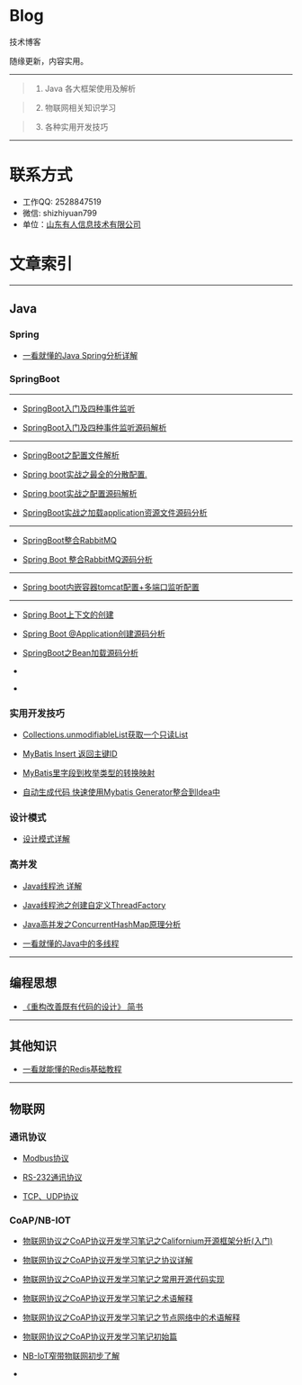 # Blog

技术博客

随缘更新，内容实用。

***
> 1. Java 各大框架使用及解析

> 2. 物联网相关知识学习

> 3. 各种实用开发技巧

***

# 联系方式

* 工作QQ: 2528847519
* 微信: shizhiyuan799
* 单位：[山东有人信息技术有限公司](http://www.sdusr.com/)

# 文章索引

***
## Java

### Spring

- [一看就懂的Java Spring分析详解](https://github.com/AmbitionLofty/Blog/blob/master/Java/Spring/%E4%B8%80%E7%9C%8B%E5%B0%B1%E6%87%82%E7%9A%84Java%20Spring%E5%88%86%E6%9E%90%E8%AF%A6%E8%A7%A3.md)


### SpringBoot

---

- [SpringBoot入门及四种事件监听](https://github.com/AmbitionLofty/Blog/blob/master/Java/SpringBoot/SpringBoot%E5%85%A5%E9%97%A8%E5%8F%8A%E5%9B%9B%E7%A7%8D%E4%BA%8B%E4%BB%B6%E7%9B%91%E5%90%AC.md)


- [SpringBoot入门及四种事件监听源码解析](https://github.com/AmbitionLofty/Blog/blob/master/Java/SpringBoot/SpringBoot%E5%85%A5%E9%97%A8%E5%8F%8A%E5%9B%9B%E7%A7%8D%E4%BA%8B%E4%BB%B6%E7%9B%91%E5%90%AC%E6%BA%90%E7%A0%81%E8%A7%A3%E6%9E%90.md)

---


- [SpringBoot之配置文件解析](https://github.com/AmbitionLofty/Blog/blob/master/Java/SpringBoot/SpringBoot%E4%B9%8B%E9%85%8D%E7%BD%AE%E6%96%87%E4%BB%B6%E8%A7%A3%E6%9E%90.md)

- [Spring boot实战之最全的分散配置.](https://github.com/AmbitionLofty/Blog/blob/master/Java/SpringBoot/Spring%20boot%E5%AE%9E%E6%88%98%E4%B9%8B%E6%9C%80%E5%85%A8%E7%9A%84%E5%88%86%E6%95%A3%E9%85%8D%E7%BD%AE.md)


- [Spring boot实战之配置源码解析](https://github.com/AmbitionLofty/Blog/blob/master/Java/SpringBoot/Spring%20boot%E5%AE%9E%E6%88%98%E4%B9%8B%E9%85%8D%E7%BD%AE%E6%BA%90%E7%A0%81%E8%A7%A3%E6%9E%90.md)


- [SpringBoot实战之加载application资源文件源码分析](https://github.com/AmbitionLofty/Blog/blob/master/Java/SpringBoot/SpringBoot%E5%AE%9E%E6%88%98%E4%B9%8B%E5%8A%A0%E8%BD%BDapplication%E8%B5%84%E6%BA%90%E6%96%87%E4%BB%B6%E6%BA%90%E7%A0%81%E5%88%86%E6%9E%90.md)

---

- [SpringBoot整合RabbitMQ](https://github.com/AmbitionLofty/Blog/blob/master/Java/SpringBoot/SpringBoot%E6%95%B4%E5%90%88RabbitMQ.md)

- [Spring Boot 整合RabbitMQ源码分析](https://github.com/AmbitionLofty/Blog/blob/master/Java/SpringBoot/Spring%20Boot%20%E6%95%B4%E5%90%88RabbitMQ%E6%BA%90%E7%A0%81%E5%88%86%E6%9E%90.md)

---

- [Spring boot内嵌容器tomcat配置+多端口监听配置](https://github.com/AmbitionLofty/Blog/blob/master/Java/SpringBoot/Spring%20boot%E5%86%85%E5%B5%8C%E5%AE%B9%E5%99%A8tomcat%E9%85%8D%E7%BD%AE.md)

---

- [Spring Boot上下文的创建](https://github.com/AmbitionLofty/Blog/blob/master/Java/SpringBoot/Spring%20Boot%E4%B8%8A%E4%B8%8B%E6%96%87%E7%9A%84%E5%88%9B%E5%BB%BA.md)


- [Spring Boot @Application创建源码分析](https://github.com/AmbitionLofty/Blog/blob/master/Java/SpringBoot/Spring%20Boot%20%40Application%E5%88%9B%E5%BB%BA%E6%BA%90%E7%A0%81%E5%88%86%E6%9E%90.md)


- [SpringBoot之Bean加载源码分析](https://github.com/AmbitionLofty/Blog/blob/master/Java/SpringBoot/SpringBoot%E4%B9%8BBean%E5%8A%A0%E8%BD%BD%E6%BA%90%E7%A0%81%E5%88%86%E6%9E%90.md)

- []()
- []()

### 实用开发技巧

- [Collections.unmodifiableList获取一个只读List](https://github.com/AmbitionLofty/Blog/blob/master/Java/%E5%AE%9E%E7%94%A8%E5%BC%80%E5%8F%91%E6%8A%80%E5%B7%A7/Collections.unmodifiableList%E8%8E%B7%E5%8F%96%E4%B8%80%E4%B8%AA%E5%8F%AA%E8%AF%BBList.md)

- [MyBatis Insert 返回主键ID](https://github.com/AmbitionLofty/Blog/blob/master/Java/%E5%AE%9E%E7%94%A8%E5%BC%80%E5%8F%91%E6%8A%80%E5%B7%A7/MyBatis%20Insert%20%E8%BF%94%E5%9B%9E%E4%B8%BB%E9%94%AEID.md)


- [MyBatis里字段到枚举类型的转换映射](https://github.com/AmbitionLofty/Blog/blob/master/Java/%E5%AE%9E%E7%94%A8%E5%BC%80%E5%8F%91%E6%8A%80%E5%B7%A7/MyBatis%20Insert%20%E8%BF%94%E5%9B%9E%E4%B8%BB%E9%94%AEID.md)


- [自动生成代码 快速使用Mybatis Generator整合到Idea中](https://github.com/AmbitionLofty/Blog/blob/master/Java/%E5%AE%9E%E7%94%A8%E5%BC%80%E5%8F%91%E6%8A%80%E5%B7%A7/%E8%87%AA%E5%8A%A8%E7%94%9F%E6%88%90%E4%BB%A3%E7%A0%81%20%E5%BF%AB%E9%80%9F%E4%BD%BF%E7%94%A8Mybatis%20Generator%E6%95%B4%E5%90%88%E5%88%B0Idea%E4%B8%AD.md)


### 设计模式

- [设计模式详解](https://github.com/AmbitionLofty/Blog/blob/master/%E8%AE%BE%E8%AE%A1%E6%A8%A1%E5%BC%8F/%E8%AE%BE%E8%AE%A1%E6%A8%A1%E5%BC%8F%E8%AF%A6%E8%A7%A3.md)


### 高并发


- [Java线程池 详解](https://github.com/AmbitionLofty/Blog/blob/master/Java/%E9%AB%98%E5%B9%B6%E5%8F%91/Java%E7%BA%BF%E7%A8%8B%E6%B1%A0.md)

- [Java线程池之创建自定义ThreadFactory](https://github.com/AmbitionLofty/Blog/blob/master/Java/%E9%AB%98%E5%B9%B6%E5%8F%91/Java%E7%BA%BF%E7%A8%8B%E6%B1%A0%E4%B9%8B%E5%88%9B%E5%BB%BA%E8%87%AA%E5%AE%9A%E4%B9%89ThreadFactory.md)

- [Java高并发之ConcurrentHashMap原理分析](https://github.com/AmbitionLofty/Blog/blob/master/Java/%E9%AB%98%E5%B9%B6%E5%8F%91/Java%E9%AB%98%E5%B9%B6%E5%8F%91%E4%B9%8BConcurrentHashMap%E5%8E%9F%E7%90%86%E5%88%86%E6%9E%90.md)

- [一看就懂的Java中的多线程](https://github.com/AmbitionLofty/Blog/blob/master/Java/%E9%AB%98%E5%B9%B6%E5%8F%91/%E4%B8%80%E7%9C%8B%E5%B0%B1%E6%87%82%E7%9A%84Java%E4%B8%AD%E7%9A%84%E5%A4%9A%E7%BA%BF%E7%A8%8B.md)



***

## 编程思想

- [《重构改善既有代码的设计》 简书](https://github.com/AmbitionLofty/Blog/blob/master/%E7%BC%96%E7%A8%8B%E6%80%9D%E6%83%B3/%E3%80%8A%E9%87%8D%E6%9E%84%E6%94%B9%E5%96%84%E6%97%A2%E6%9C%89%E4%BB%A3%E7%A0%81%E7%9A%84%E8%AE%BE%E8%AE%A1%E3%80%8B%20%E7%AE%80%E4%B9%A6.md)




***


## 其他知识
- [一看就能懂的Redis基础教程](https://github.com/AmbitionLofty/Blog/blob/master/%E5%85%B6%E4%BB%96%E7%9F%A5%E8%AF%86/%E4%B8%80%E7%9C%8B%E5%B0%B1%E8%83%BD%E6%87%82%E7%9A%84Redis%E5%9F%BA%E7%A1%80%E6%95%99%E7%A8%8B.md)




***


## 物联网

### 通讯协议

- [Modbus协议](https://github.com/AmbitionLofty/Blog/blob/master/%E7%89%A9%E8%81%94%E7%BD%91/%E9%80%9A%E8%AE%AF%E5%8D%8F%E8%AE%AE/Modbus%E5%8D%8F%E8%AE%AE.md)

- [RS-232通讯协议](https://github.com/AmbitionLofty/Blog/blob/master/%E7%89%A9%E8%81%94%E7%BD%91/%E9%80%9A%E8%AE%AF%E5%8D%8F%E8%AE%AE/RS-232%E9%80%9A%E8%AE%AF%E5%8D%8F%E8%AE%AE.md)

- [TCP、UDP协议](https://github.com/AmbitionLofty/Blog/blob/master/%E7%89%A9%E8%81%94%E7%BD%91/%E9%80%9A%E8%AE%AF%E5%8D%8F%E8%AE%AE/TCP%E3%80%81UDP%E5%8D%8F%E8%AE%AE.md)


### CoAP/NB-IOT


- [物联网协议之CoAP协议开发学习笔记之Californium开源框架分析(入门)](https://github.com/AmbitionLofty/Blog/blob/master/%E7%89%A9%E8%81%94%E7%BD%91/NB-Iot/%E7%89%A9%E8%81%94%E7%BD%91%E5%8D%8F%E8%AE%AE%E4%B9%8BCoAP%E5%8D%8F%E8%AE%AE%E5%BC%80%E5%8F%91%E5%AD%A6%E4%B9%A0%E7%AC%94%E8%AE%B0%E4%B9%8BCalifornium%E5%BC%80%E6%BA%90%E6%A1%86%E6%9E%B6%E5%88%86%E6%9E%90(%E5%85%A5%E9%97%A8).md)

- [物联网协议之CoAP协议开发学习笔记之协议详解](https://github.com/AmbitionLofty/Blog/blob/master/%E7%89%A9%E8%81%94%E7%BD%91/NB-Iot/%E7%89%A9%E8%81%94%E7%BD%91%E5%8D%8F%E8%AE%AE%E4%B9%8BCoAP%E5%8D%8F%E8%AE%AE%E5%BC%80%E5%8F%91%E5%AD%A6%E4%B9%A0%E7%AC%94%E8%AE%B0%E4%B9%8B%E5%8D%8F%E8%AE%AE%E8%AF%A6%E8%A7%A3.md)


- [物联网协议之CoAP协议开发学习笔记之常用开源代码实现](https://github.com/AmbitionLofty/Blog/blob/master/%E7%89%A9%E8%81%94%E7%BD%91/NB-Iot/%E7%89%A9%E8%81%94%E7%BD%91%E5%8D%8F%E8%AE%AE%E4%B9%8BCoAP%E5%8D%8F%E8%AE%AE%E5%BC%80%E5%8F%91%E5%AD%A6%E4%B9%A0%E7%AC%94%E8%AE%B0%E4%B9%8B%E5%B8%B8%E7%94%A8%E5%BC%80%E6%BA%90%E4%BB%A3%E7%A0%81%E5%AE%9E%E7%8E%B0.md)

- [物联网协议之CoAP协议开发学习笔记之术语解释](https://github.com/AmbitionLofty/Blog/blob/master/%E7%89%A9%E8%81%94%E7%BD%91/NB-Iot/%E7%89%A9%E8%81%94%E7%BD%91%E5%8D%8F%E8%AE%AE%E4%B9%8BCoAP%E5%8D%8F%E8%AE%AE%E5%BC%80%E5%8F%91%E5%AD%A6%E4%B9%A0%E7%AC%94%E8%AE%B0%E4%B9%8B%E6%9C%AF%E8%AF%AD%E8%A7%A3%E9%87%8A.md)


- [物联网协议之CoAP协议开发学习笔记之节点网络中的术语解释](https://github.com/AmbitionLofty/Blog/blob/master/%E7%89%A9%E8%81%94%E7%BD%91/NB-Iot/%E7%89%A9%E8%81%94%E7%BD%91%E5%8D%8F%E8%AE%AE%E4%B9%8BCoAP%E5%8D%8F%E8%AE%AE%E5%BC%80%E5%8F%91%E5%AD%A6%E4%B9%A0%E7%AC%94%E8%AE%B0%E4%B9%8B%E8%8A%82%E7%82%B9%E7%BD%91%E7%BB%9C%E4%B8%AD%E7%9A%84%E6%9C%AF%E8%AF%AD%E8%A7%A3%E9%87%8A.md)


- [物联网协议之CoAP协议开发学习笔记初始篇](https://github.com/AmbitionLofty/Blog/blob/master/%E7%89%A9%E8%81%94%E7%BD%91/NB-Iot/%E7%89%A9%E8%81%94%E7%BD%91%E5%8D%8F%E8%AE%AE%E4%B9%8BCoAP%E5%8D%8F%E8%AE%AE%E5%BC%80%E5%8F%91%E5%AD%A6%E4%B9%A0%E7%AC%94%E8%AE%B0%E5%88%9D%E5%A7%8B%E7%AF%87.md)



- [NB-IoT窄带物联网初步了解](https://github.com/AmbitionLofty/Blog/blob/master/%E7%89%A9%E8%81%94%E7%BD%91/NB-Iot/NB-IoT%E7%AA%84%E5%B8%A6%E7%89%A9%E8%81%94%E7%BD%91%E5%88%9D%E6%AD%A5%E4%BA%86%E8%A7%A3.md)


- []()
